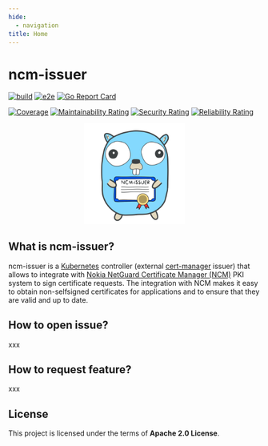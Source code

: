 ```yaml
---
hide:
  - navigation
title: Home
---
```


# ncm-issuer

[![build](https://github.com/nokia/ncm-issuer/actions/workflows/build.yml/badge.svg?branch=main)](https://github.com/nokia/ncm-issuer/actions/workflows/build.yml)
[![e2e](https://github.com/nokia/ncm-issuer/actions/workflows/e2e.yml/badge.svg?branch=main)](https://github.com/nokia/ncm-issuer/actions/workflows/e2e.yml)
[![Go Report Card](https://goreportcard.com/badge/github.com/nokia/ncm-issuer)](https://goreportcard.com/report/github.com/nokia/ncm-issuer)

[![Coverage](https://sonarcloud.io/api/project_badges/measure?project=nokia_ncm-issuer&metric=coverage)](https://sonarcloud.io/summary/new_code?id=nokia_ncm-issuer)
[![Maintainability Rating](https://sonarcloud.io/api/project_badges/measure?project=nokia_ncm-issuer&metric=sqale_rating)](https://sonarcloud.io/summary/new_code?id=nokia_ncm-issuer)
[![Security Rating](https://sonarcloud.io/api/project_badges/measure?project=nokia_ncm-issuer&metric=security_rating)](https://sonarcloud.io/summary/new_code?id=nokia_ncm-issuer)
[![Reliability Rating](https://sonarcloud.io/api/project_badges/measure?project=nokia_ncm-issuer&metric=reliability_rating)](https://sonarcloud.io/summary/new_code?id=nokia_ncm-issuer)

<p align="center">
   <img src="./assets/ncm-issuer-gopher.png" alt="ncm-issuer-gopher" width="40%"/>
</p>

## What is ncm-issuer?

ncm-issuer is a [Kubernetes](https://kubernetes.io) controller (external [cert-manager](https://cert-manager.io/) issuer) that allows to integrate with
[Nokia NetGuard Certificate Manager (NCM)](https://www.nokia.com/networks/products/pki-authority-with-netguard-certificate-manager/)
PKI system to sign certificate requests. The integration with NCM makes it easy to obtain non-selfsigned certificates for
applications and to ensure that they are valid and up to date.

## How to open issue?
xxx

## How to request feature?
xxx

## License

This project is licensed under the terms of **Apache 2.0 License**.


